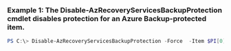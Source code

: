 ### Example 1: The Disable-AzRecoveryServicesBackupProtection cmdlet disables protection for an Azure Backup-protected item.
```powershell
PS C:\> Disable-AzRecoveryServicesBackupProtection -Force  -Item $PI[0] -VaultId $vault.ID
```

